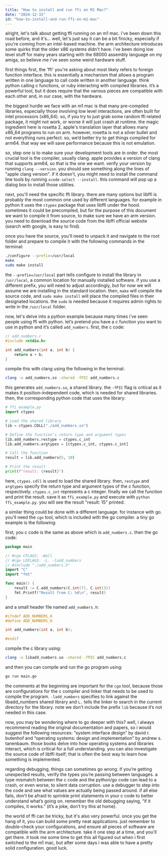 ```yaml
---
title: "How to install and run ffi on M1 Mac?"
date: "2024-12-15"
id: "how-to-install-and-run-ffi-on-m1-mac"
---
```


alright, let's talk about getting ffi running on an m1 mac. i've been down this road before, and it's... well, let's just say it can be a bit finicky, especially if you're coming from an intel-based machine. the arm architecture introduces some quirks that the older x86 systems didn't have. i’ve been doing low level stuff for many years starting with the 68000 assembly language on my amiga, so believe me i've seen some weird hardware stuff.

first things first, the 'ffi' you're asking about most likely refers to foreign function interface. this is essentially a mechanism that allows a program written in one language to call code written in another language. think python calling c functions, or ruby interacting with compiled libraries. it’s a powerful tool, but it does require that the various pieces are compatible with each other and, in our case, with the hardware.

the biggest hurdle we face with an m1 mac is that many pre-compiled libraries, especially those involving low level interactions, are often built for intel processors (x86_64). so, if you try to just grab some random ffi related package, it might not work, or worse it will just crash at runtime. the magic ingredient here is rosetta 2, apple's translation layer that allows many x86_64 programs to run on arm. however, rosetta is not a silver bullet and not everything runs perfect. so, we’d better try to get things compiled for arm64. that way we will save performance because this is not emulation.

so, step one is to make sure your development tools are in order. the most crucial tool is the compiler, usually clang. apple provides a version of clang that supports arm64, so that is the one we want. verify your version by running `clang --version`. you should see something along the lines of "apple clang version". if it doesn't, you might need to install the command line tools by running `xcode-select --install`. this command will pop up a dialog box to install those utilities.

next, you'll need the specific ffi library. there are many options but libffi is probably the most common one used by different languages. for example in python it uses the `ctypes` package that uses libffi under the hood. sometimes it could be precompiled, but for the purpose of this document we want to compile it from source, to make sure we have an arm version. you need to download the source code from the libffi official website (search with google, is easy to find).

once you have the source, you'll need to unpack it and navigate to the root folder and prepare to compile it with the following commands in the terminal:

```bash
./configure --prefix=/usr/local
make
sudo make install
```

the `--prefix=/usr/local` part tells configure to install the library in `/usr/local`, a common location for manually installed software. if you use a different prefix, you will need to adjust accordingly, but for now we will assume we are installing in the standard location. then, `make` will compile the source code, and `sudo make install` will place the compiled files in their designated locations. the `sudo` is needed because it requires admin rights to write in the `/usr/local` folder.

now, let's delve into a python example because many times i’ve seen people using ffi with python. let’s pretend you have a c function you want to use in python and it’s called `add_numbers`. first, the c code:

```c
// add_numbers.c
#include <stdio.h>

int add_numbers(int a, int b) {
    return a + b;
}

```

compile this with clang using the following in the terminal:

```bash
clang -o add_numbers.so -shared -fPIC add_numbers.c
```

this generates `add_numbers.so`, a shared library. the `-fPIC` flag is critical as it makes it position-independent code, which is needed for shared libraries. then, the corresponding python code that uses the library:

```python
# ffi_example.py
import ctypes

# Load the shared library
lib = ctypes.CDLL("./add_numbers.so")

# Define the function's return type and argument types
lib.add_numbers.restype = ctypes.c_int
lib.add_numbers.argtypes = [ctypes.c_int, ctypes.c_int]

# Call the function
result = lib.add_numbers(5, 10)

# Print the result
print(f"result: {result}")

```

here, `ctypes.cdll` is used to load the shared library. then, `restype` and `argtypes` specify the return type and argument types of the c function, respectively. `ctypes.c_int` represents a c integer. finally we call the function and print the result. save it as `ffi_example.py` and execute with `python ffi_example.py`. you will see the result "result: 15" printed.

a similar thing could be done with a different language. for instance with go. you'll need the `cgo` tool, which is included with the go compiler. a tiny go example is the following:

first, you c code is the same as above which is `add_numbers.c`. then the go code:

```go
package main

// #cgo CFLAGS: -Wall
// #cgo LDFLAGS: -L. -ladd_numbers
// #include "./add_numbers.h"
import "C"
import "fmt"

func main() {
    result := C.add_numbers(C.int(7), C.int(3))
    fmt.Printf("Result from C: %d\n", result)
}
```

and a small header file named `add_numbers.h`:

```c
#ifndef ADD_NUMBERS_H
#define ADD_NUMBERS_H

int add_numbers(int a, int b);

#endif
```

compile the c library using:

```bash
clang -o libadd_numbers.so -shared -fPIC add_numbers.c
```

and then you can compile and run the go program using:

```bash
go run main.go
```

the comments at the beginning are important for the `cgo` tool, because those are configurations for the c compiler and linker that needs to be used to compile the program. `-ladd_numbers` specifies to link against the libadd_numbers shared library and `L.` tells the linker to search in the current directory for the library. note we don’t include the prefix `lib` because it’s not needed in this case.

now, you may be wondering where to go deeper with this? well, i always recommend reading the original documentation and papers, so i would suggest the following resources: “system interface design” by david r. butenhof and “operating systems: design and implementation” by andrew s. tanenbaum. those books delve into how operating systems and libraries interact, which is critical for a full understanding. you can also investigate the source code of libffi itself; that is often the best way to learn how something is implemented.

regarding debugging, things can sometimes go wrong. if you’re getting unexpected results, verify the types you’re passing between languages. a type mismatch between the c code and the python/go code can lead to a crash, or even worse, to silent data corruption. use a debugger to step into the code and see what values are actually being passed around. if all else fails, don't be afraid to sprinkle print statements in your c code to better understand what’s going on. remember the old debugging saying, “if it compiles, it works.” (it’s a joke, don’t try this at home).

the world of ffi can be tricky, but it's also very powerful. once you get the hang of it, you can build some pretty neat applications. just remember to double-check your configurations, and ensure all pieces of software are compatible with the arm architecture. take it one step at a time, and you'll get there. it took me some time to get this all figured out when i first switched to the m1 mac, but after some days i was able to have a pretty solid configuration. good luck.
